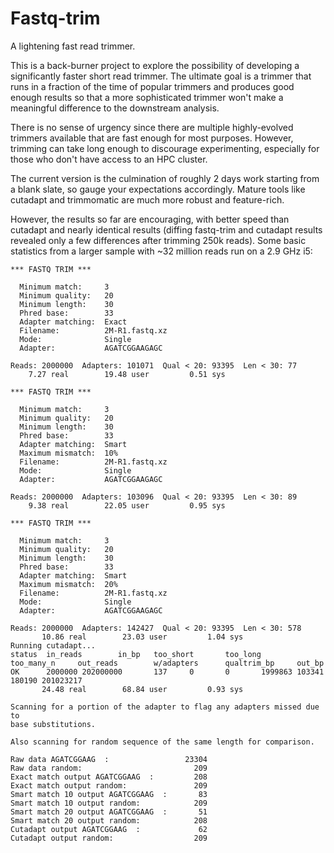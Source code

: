 # Fastq-trim
A lightening fast read trimmer.

This is a back-burner project to explore the possibility of developing a
significantly faster short read trimmer.
The ultimate goal is a trimmer that runs in a fraction of the time of
popular trimmers and produces good enough results so that a more
sophisticated trimmer won't make a meaningful difference to the downstream
analysis.

There is no sense of urgency since there are multiple highly-evolved trimmers
available that are fast enough for most purposes.  However, trimming can
take long enough to discourage experimenting, especially for those
who don't have access to an HPC cluster.

The current version is the culmination of roughly 2 days work starting
from a blank slate, so gauge your expectations accordingly.  Mature tools
like cutadapt and trimmomatic are much more robust and feature-rich.

However, the results so far are encouraging, with better speed
than cutadapt and nearly identical results (diffing fastq-trim and cutadapt
results revealed only a few differences after trimming 250k reads).  Some
basic statistics from a larger sample with ~32 million reads run on a
2.9 GHz i5:

```
*** FASTQ TRIM ***

  Minimum match:     3
  Minimum quality:   20
  Minimum length:    30
  Phred base:        33
  Adapter matching:  Exact
  Filename:          2M-R1.fastq.xz
  Mode:              Single
  Adapter:           AGATCGGAAGAGC

Reads: 2000000  Adapters: 101071  Qual < 20: 93395  Len < 30: 77
	7.27 real        19.48 user         0.51 sys

*** FASTQ TRIM ***

  Minimum match:     3
  Minimum quality:   20
  Minimum length:    30
  Phred base:        33
  Adapter matching:  Smart
  Maximum mismatch:  10%
  Filename:          2M-R1.fastq.xz
  Mode:              Single
  Adapter:           AGATCGGAAGAGC

Reads: 2000000  Adapters: 103096  Qual < 20: 93395  Len < 30: 89
	9.38 real        22.05 user         0.95 sys

*** FASTQ TRIM ***

  Minimum match:     3
  Minimum quality:   20
  Minimum length:    30
  Phred base:        33
  Adapter matching:  Smart
  Maximum mismatch:  20%
  Filename:          2M-R1.fastq.xz
  Mode:              Single
  Adapter:           AGATCGGAAGAGC

Reads: 2000000  Adapters: 142427  Qual < 20: 93395  Len < 30: 578
       10.86 real        23.03 user         1.04 sys
Running cutadapt...
status  in_reads        in_bp   too_short       too_long        too_many_n     out_reads        w/adapters      qualtrim_bp     out_bp
OK      2000000 202000000       137     0       0       1999863 103341  180190 201023217
       24.48 real        68.84 user         0.93 sys

Scanning for a portion of the adapter to flag any adapters missed due to
base substitutions.

Also scanning for random sequence of the same length for comparison.

Raw data AGATCGGAAG  :                 23304
Raw data random:                         209
Exact match output AGATCGGAAG  :         208
Exact match output random:               209
Smart match 10 output AGATCGGAAG  :       83
Smart match 10 output random:            209
Smart match 20 output AGATCGGAAG  :       51
Smart match 20 output random:            208
Cutadapt output AGATCGGAAG  :             62
Cutadapt output random:                  209
```

